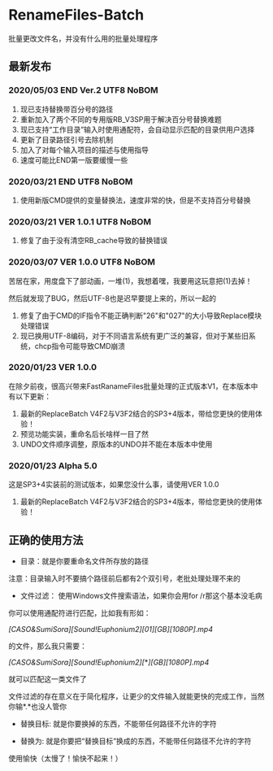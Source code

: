 # RenameFiles-Batch
批量更改文件名，并没有什么用的批量处理程序

## 最新发布
### 2020/05/03 END Ver.2 UTF8 NoBOM

1. 现已支持替换带百分号的路径
2. 重新加入了两个不同的专用版RB_V3SP用于解决百分号替换难题
3. 现已支持“工作目录”输入时使用通配符，会自动显示匹配的目录供用户选择
4. 更新了目录路径引号去除机制
5. 加入了对每个输入项目的描述与使用指导
6. 速度可能比END第一版要缓慢一些

### 2020/03/21 END UTF8 NoBOM

1. 使用新版CMD提供的变量替换法，速度非常的快，但是不支持百分号替换

### 2020/03/21 VER 1.0.1 UTF8 NoBOM

1. 修复了由于没有清空RB_cache导致的替换错误

### 2020/03/07 VER 1.0.0 UTF8 NoBOM

苦居在家，用度盘下了部动画，一堆(1)，我想着嘿，我要用这玩意把(1)去掉！

然后就发现了BUG，然后UTF-8也是迟早要提上来的，所以一起的
1. 修复了由于CMD的IF指令不能正确判断"26"和"027"的大小导致Replace模块处理错误
2. 现已换用UTF-8编码，对于不同语言系统有更广泛的兼容，但对于某些旧系统，chcp指令可能导致CMD崩溃

### 2020/01/23 VER 1.0.0

在除夕前夜，很高兴带来FastRanameFiles批量处理的正式版本V1，在本版本中有以下更新：
1. 最新的ReplaceBatch V4F2与V3F2结合的SP3+4版本，带给您更快的使用体验！
2. 预览功能实装，重命名后长啥样一目了然
3. UNDO文件顺序调整，原版本的UNDO并不能在本版本中使用

### 2020/01/23 Alpha 5.0

这是SP3+4实装前的测试版本，如果您没什么事，请使用VER 1.0.0

1. 最新的ReplaceBatch V4F2与V3F2结合的SP3+4版本，带给您更快的使用体验！

## 正确的使用方法

* 目录：就是你要重命名文件所存放的路径

注意：目录输入时不要搞个路径前后都有2个双引号，老批处理处理不来的

* 文件过滤： 使用Windows文件搜索语法，如果你会用for /r那这个基本没毛病

你可以使用通配符进行匹配，比如我有形如：

*[CASO&SumiSora][Sound!Euphonium2][01][GB][1080P].mp4*

的文件，那么我只需要：

*[CASO&SumiSora][Sound!Euphonium2][***][GB][1080P].mp4*

就可以匹配这一类文件了

文件过滤的存在意义在于简化程序，让更少的文件输入就能更快的完成工作，当然你输*.*也没人管你

* 替换目标: 就是你要换掉的东西，不能带任何路径不允许的字符

* 替换为: 就是你要把“替换目标”换成的东西，不能带任何路径不允许的字符

使用愉快（太慢了！愉快不起来！）
